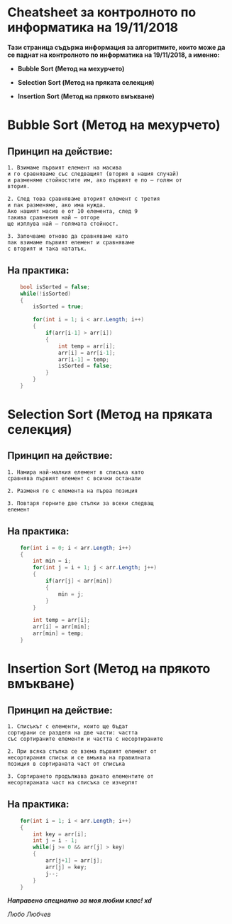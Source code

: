 # Cheatsheet за контролното по информатика на 19/11/2018
**Тази страница съдържа информация за алгоритмите, които може да се паднат на контролното по информатика на 19/11/2018, а именно:**

- **Bubble Sort (Метод на мехурчето)**

- **Selection Sort (Метод на пряката селекция)**

- **Insertion Sort (Метод на прякото вмъкване)**

# Bubble Sort (Метод на мехурчето)

## **Принцип на действие:**

    1. Взимаме първият елемент на масива
    и го сравняваме със следващият (втория в нашия случай)
    и разменяме стойностите им, ако първият е по – голям от
    втория.

    2. След това сравняваме вторият елемент с третия
    и пак разменяме, ако има нужда.
    Ако нашият масив е от 10 елемента, след 9
    такива сравнения най – отгоре
    ще изплува най – голямата стойност.

    3. Започваме отново да сравняваме като
    пак взимаме първият елемент и сравняваме
    с вторият и така нататък.

## **На практика:**

```csharp
    bool isSorted = false;
    while(!isSorted) 
    {
        isSorted = true;

        for(int i = 1; i < arr.Length; i++) 
        {
            if(arr[i-1] > arr[i]) 
            {
                int temp = arr[i];
                arr[i] = arr[i-1];
                arr[i-1] = temp;
                isSorted = false;
            }
        }
    }

```

# Selection Sort (Метод на пряката селекция)

## **Принцип на действие:**

    1. Намира най-малкия елемент в списъка като 
    сравнява първият елемент с всички останали

    2. Разменя го с елемента на първа позиция

    3. Повтаря горните две стъпки за всеки следващ
    елемент

## **На практика:**

```csharp
    for(int i = 0; i < arr.Length; i++) 
    {
        int min = i;
        for(int j = i + 1; j < arr.Length; j++) 
        {
            if(arr[j] < arr[min]) 
            {
                min = j;
            }
        }

        int temp = arr[i];
        arr[i] = arr[min];
        arr[min] = temp;
    }
```

# Insertion Sort (Метод на прякото вмъкване)

## **Принцип на действие:** 

    1. Списъкът с елементи, които ще бъдат
    сортирани се разделя на две части: частта
    със сортираните елементи и частта с несортираните

    2. При всяка стъпка се взема първият елемент от
    несортирания списък и се вмъква на правилната
    позиция в сортираната част от списъка

    3. Сортирането продължава докато елементите от
    несортираната част на списъка се изчерпят

## **На практика:**

```csharp
    for(int i = 1; i < arr.Length; i++) 
    {
        int key = arr[i];
        int j = i - 1;
        while(j >= 0 && arr[j] > key) 
        {
            arr[j+1] = arr[j];
            arr[j] = key;
            j--;
        }
    }
```

***Направено специално за моя любим клас! xd***

*Любо Любчев*

